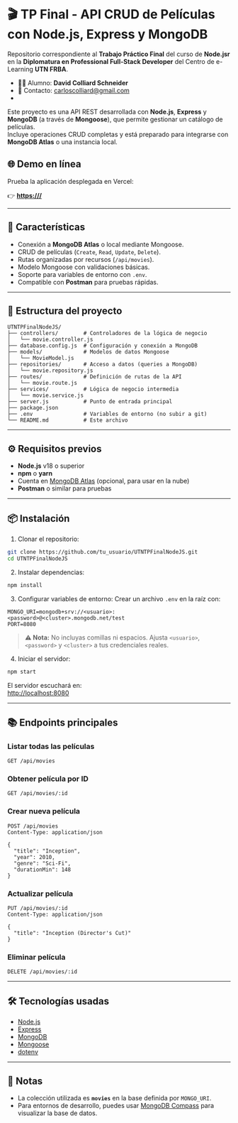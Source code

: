 # 🎬 TP Final - API CRUD de Películas con Node.js, Express y MongoDB

Repositorio correspondiente al **Trabajo Práctico Final** del curso de **Node.jsr** en la **Diplomatura en Professional Full-Stack Developer** del Centro de e-Learning **UTN FRBA**.

- 👨‍🎓 Alumno: **David Colliard Schneider**  
- 📧 Contacto: [carloscolliard@gmail.com](mailto:carloscolliard@gmail.com)
- 

Este proyecto es una API REST desarrollada con **Node.js**, **Express** y **MongoDB** (a través de **Mongoose**), que permite gestionar un catálogo de películas.  
Incluye operaciones CRUD completas y está preparado para integrarse con **MongoDB Atlas** o una instancia local.

## 🌐 Demo en línea

Prueba la aplicación desplegada en Vercel:

👉 **[https:///](https:///)**

---

## 🚀 Características

- Conexión a **MongoDB Atlas** o local mediante Mongoose.
- CRUD de películas (`Create`, `Read`, `Update`, `Delete`).
- Rutas organizadas por recursos (`/api/movies`).
- Modelo Mongoose con validaciones básicas.
- Soporte para variables de entorno con `.env`.
- Compatible con **Postman** para pruebas rápidas.

---

## 📂 Estructura del proyecto

```
UTNTPFinalNodeJS/
├── controllers/        # Controladores de la lógica de negocio
│   └── movie.controller.js
├── database.config.js  # Configuración y conexión a MongoDB
├── models/             # Modelos de datos Mongoose
│   └── MovieModel.js
├── repositories/       # Acceso a datos (queries a MongoDB)
│   └── movie.repository.js
├── routes/             # Definición de rutas de la API
│   └── movie.route.js
├── services/           # Lógica de negocio intermedia
│   └── movie.service.js
├── server.js           # Punto de entrada principal
├── package.json
├── .env                # Variables de entorno (no subir a git)
└── README.md           # Este archivo
```

---

## ⚙️ Requisitos previos

- **Node.js** v18 o superior
- **npm** o **yarn**
- Cuenta en [MongoDB Atlas](https://www.mongodb.com/cloud/atlas) (opcional, para usar en la nube)
- **Postman** o similar para pruebas

---

## 📦 Instalación

1. Clonar el repositorio:
```bash
git clone https://github.com/tu_usuario/UTNTPFinalNodeJS.git
cd UTNTPFinalNodeJS
```

2. Instalar dependencias:
```bash
npm install
```

3. Configurar variables de entorno:
Crear un archivo `.env` en la raíz con:
```
MONGO_URI=mongodb+srv://<usuario>:<password>@<cluster>.mongodb.net/test
PORT=8080
```
> **⚠️ Nota:** No incluyas comillas ni espacios. Ajusta `<usuario>`, `<password>` y `<cluster>` a tus credenciales reales.

4. Iniciar el servidor:
```bash
npm start
```
El servidor escuchará en:  
[http://localhost:8080](http://localhost:8080)

---

## 📚 Endpoints principales

### Listar todas las películas
```http
GET /api/movies
```

### Obtener película por ID
```http
GET /api/movies/:id
```

### Crear nueva película
```http
POST /api/movies
Content-Type: application/json

{
  "title": "Inception",
  "year": 2010,
  "genre": "Sci-Fi",
  "durationMin": 148
}
```

### Actualizar película
```http
PUT /api/movies/:id
Content-Type: application/json

{
  "title": "Inception (Director's Cut)"
}
```

### Eliminar película
```http
DELETE /api/movies/:id
```

---

## 🛠 Tecnologías usadas

- [Node.js](https://nodejs.org/)
- [Express](https://expressjs.com/)
- [MongoDB](https://www.mongodb.com/)
- [Mongoose](https://mongoosejs.com/)
- [dotenv](https://www.npmjs.com/package/dotenv)

---

## 📌 Notas

- La colección utilizada es **`movies`** en la base definida por `MONGO_URI`.
- Para entornos de desarrollo, puedes usar [MongoDB Compass](https://www.mongodb.com/products/compass) para visualizar la base de datos.
